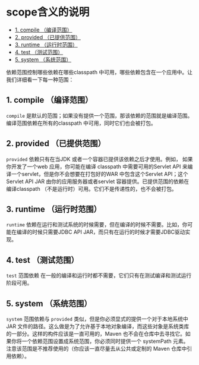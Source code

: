 # scope含义的说明

<!-- TOC -->

- [1. compile （编译范围）](#1-compile-编译范围)
- [2. provided （已提供范围）](#2-provided-已提供范围)
- [3. runtime （运行时范围）](#3-runtime-运行时范围)
- [4. test （测试范围）](#4-test-测试范围)
- [5. system （系统范围）](#5-system-系统范围)

<!-- /TOC -->

依赖范围控制哪些依赖在哪些classpath 中可用，哪些依赖包含在一个应用中。让我们详细看一下每一种范围：

## 1. compile （编译范围）

 ```compile``` 是默认的范围；如果没有提供一个范围，那该依赖的范围就是编译范围。编译范围依赖在所有的classpath 中可用，同时它们也会被打包。

## 2. provided （已提供范围）

 ```provided``` 依赖只有在当JDK 或者一个容器已提供该依赖之后才使用。例如， 如果你开发了一个web 应用，你可能在编译 classpath 中需要可用的Servlet API 来编译一个servlet，但是你不会想要在打包好的WAR 中包含这个Servlet API；这个Servlet API JAR 由你的应用服务器或者servlet 容器提供。已提供范围的依赖在编译classpath （不是运行时）可用。它们不是传递性的，也不会被打包。

## 3. runtime （运行时范围）

 ```runtime``` 依赖在运行和测试系统的时候需要，但在编译的时候不需要。比如，你可能在编译的时候只需要JDBC API JAR，而只有在运行的时候才需要JDBC驱动实现。

## 4. test （测试范围）

 ```test``` 范围依赖 在一般的编译和运行时都不需要，它们只有在测试编译和测试运行阶段可用。

## 5. system （系统范围）

 ```system``` 范围依赖与 ```provided``` 类似，但是你必须显式的提供一个对于本地系统中JAR 文件的路径。这么做是为了允许基于本地对象编译，而这些对象是系统类库的一部分。这样的构件应该是一直可用的，Maven 也不会在仓库中去寻找它。如果你将一个依赖范围设置成系统范围，你必须同时提供一个 systemPath 元素。注意该范围是不推荐使用的（你应该一直尽量去从公共或定制的 Maven 仓库中引用依赖）。